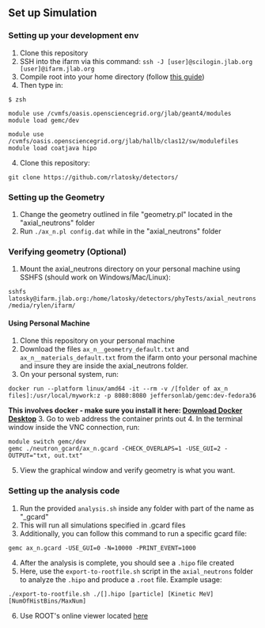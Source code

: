 ## Set up Simulation

### Setting up your development env
1. Clone this repository
1. SSH into the ifarm via this command:
`ssh -J [user]@scilogin.jlab.org [user]@ifarm.jlab.org`
2. Compile root into your home directory (follow [this guide](https://root.cern/install/#download-a-pre-compiled-binary-distribution))
3. Then type in:
```
$ zsh

module use /cvmfs/oasis.opensciencegrid.org/jlab/geant4/modules
module load gemc/dev

module use /cvmfs/oasis.opensciencegrid.org/jlab/hallb/clas12/sw/modulefiles
module load coatjava hipo
```
4. Clone this repository:
```
git clone https://github.com/rlatosky/detectors/
```
### Setting up the Geometry
1. Change the geometry outlined in file "geometry.pl" located in the "axial_neutrons" folder
2. Run `./ax_n.pl config.dat` while in the "axial_neutrons" folder

### Verifying geometry (**Optional**)
1. Mount the axial_neutrons directory on your personal machine using SSHFS (should work on Windows/Mac/Linux):
```
sshfs latosky@ifarm.jlab.org:/home/latosky/detectors/phyTests/axial_neutrons /media/rylen/ifarm/
```
#### Using Personal Machine
1. Clone this repository on your personal machine
2. Download the files `ax_n__geometry_default.txt` and `ax_n__materials_default.txt` from the ifarm onto your personal machine and insure they are inside the axial_neutrons folder.
2. On your personal system, run:
```
docker run --platform linux/amd64 -it --rm -v /[folder of ax_n files]:/usr/local/mywork:z -p 8080:8080 jeffersonlab/gemc:dev-fedora36
```
**This involves docker - make sure you install it here: [Download Docker Desktop](https://www.docker.com/)**
3. Go to web address the container prints out
4. In the terminal window inside the VNC connection, run:
```
module switch gemc/dev
gemc ./neutron_gcard/ax_n.gcard -CHECK_OVERLAPS=1 -USE_GUI=2 -OUTPUT="txt, out.txt"
```
5. View the graphical window and verify geometry is what you want.

### Setting up the analysis code
1. Run the provided `analysis.sh` inside any folder with part of the name as "_gcard"
2. This will run all simulations specified in .gcard files
3. Additionally, you can follow this command to run a specific gcard file:
```
gemc ax_n.gcard -USE_GUI=0 -N=10000 -PRINT_EVENT=1000
```
4. After the analysis is complete, you should see a `.hipo` file created
5. Here, use the `export-to-rootfile.sh` script in the `axial_neutrons` folder to analyze the `.hipo` and produce a `.root` file. Example usage:
```
./export-to-rootfile.sh ./[].hipo [particle] [Kinetic MeV] [NumOfHistBins/MaxNum]
```
6. Use ROOT's online viewer located [here](https://root.cern.ch/js/latest/)

